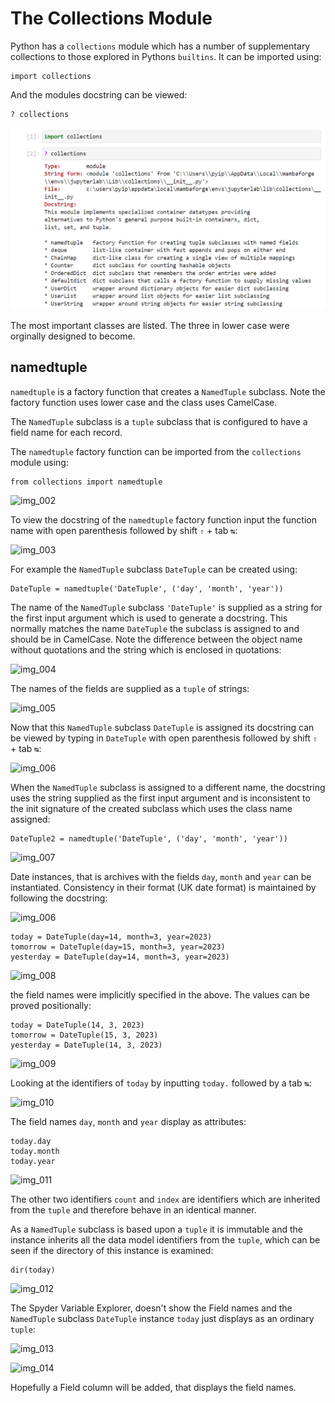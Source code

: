 # The Collections Module

Python has a ```collections``` module which has a number of supplementary collections to those explored in Pythons ```builtins```. It can be imported using:

```
import collections
```

And the modules docstring can be viewed:

```
? collections
```

![img_001](./images/img_001.png)

The most important classes are listed. The three in lower case were orginally designed to become.

## namedtuple

```namedtuple``` is a factory function that creates a ```NamedTuple``` subclass. Note the factory function uses lower case and the class uses CamelCase.

The ```NamedTuple``` subclass is a ```tuple``` subclass that is configured to have a field name for each record.

The ```namedtuple``` factory function can be imported from the ```collections``` module using:

```
from collections import namedtuple
```

![img_002](./images/img_002.png)

To view the docstring of the ```namedtuple``` factory function input the function name with open parenthesis followed by shift ```⇧``` + tab ```↹```:

![img_003](./images/img_003.png)

For example the ```NamedTuple``` subclass ```DateTuple``` can be created using:

```
DateTuple = namedtuple('DateTuple', ('day', 'month', 'year'))
```

The name of the ```NamedTuple``` subclass ```'DateTuple'``` is supplied as a string for the first input argument which is used to generate a docstring. This normally matches the name ```DateTuple``` the subclass is assigned to and should be in CamelCase. Note the difference between the object name without quotations and the string which is enclosed in quotations:

![img_004](./images/img_004.png)

The names of the fields are supplied as a ```tuple``` of strings:

![img_005](./images/img_005.png)

Now that this ```NamedTuple``` subclass ```DateTuple``` is assigned its docstring can be viewed by typing in ```DateTuple``` with open parenthesis followed by shift ```⇧``` + tab ```↹```:

![img_006](./images/img_006.png)

When the ```NamedTuple``` subclass is assigned to a different name, the docstring uses the string supplied as the first input argument and is inconsistent to the init signature of the created subclass which uses the class name assigned:

```
DateTuple2 = namedtuple('DateTuple', ('day', 'month', 'year'))
```

![img_007](./images/img_007.png)

Date instances, that is archives with the fields ```day```, ```month``` and ```year``` can be instantiated. Consistency in their format (UK date format) is maintained by following the docstring:

![img_006](./images/img_006.png)

```
today = DateTuple(day=14, month=3, year=2023)
tomorrow = DateTuple(day=15, month=3, year=2023)
yesterday = DateTuple(day=14, month=3, year=2023)
```

![img_008](./images/img_008.png)

the field names were implicitly specified in the above. The values can be proved positionally:

```
today = DateTuple(14, 3, 2023)
tomorrow = DateTuple(15, 3, 2023)
yesterday = DateTuple(14, 3, 2023)
```

![img_009](./images/img_009.png)

Looking at the identifiers of ```today``` by inputting ```today.``` followed by a tab ```↹```:

![img_010](./images/img_010.png)

The field names ```day```, ```month``` and ```year``` display as attributes:

```
today.day
today.month
today.year
```

![img_011](./images/img_011.png)

The other two identifiers ```count``` and ```index``` are identifiers which are inherited from the ```tuple``` and therefore behave in an identical manner.

As a ```NamedTuple``` subclass is based upon a ```tuple``` it is immutable and the instance inherits all the data model identifiers from the ```tuple```, which can be seen if the directory of this instance is examined:

```
dir(today)
```

![img_012](./images/img_012.png)



The Spyder Variable Explorer, doesn't show the Field names and the ```NamedTuple``` subclass ```DateTuple``` instance ```today``` just displays as an ordinary ```tuple```:

![img_013](./images/img_013.png)

![img_014](./images/img_014.png)

Hopefully a Field column will be added, that displays the field names.

## 


















